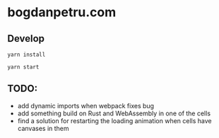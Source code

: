 # bogdanpetru.com

## Develop

`yarn install`

`yarn start`

## TODO:

 - add dynamic imports when webpack fixes bug
 - add something build on Rust and WebAssembly in one of the cells
 - find a solution for restarting the loading animation when cells have canvases in them